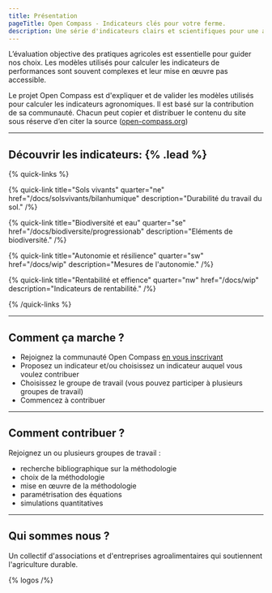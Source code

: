 ```yaml
---
title: Présentation
pageTitle: Open Compass - Indicateurs clés pour votre ferme.
description: Une série d'indicateurs clairs et scientifiques pour une agriculture durable
---
```


L’évaluation objective des pratiques agricoles est essentielle pour guider nos choix. Les modèles utilisés pour calculer les indicateurs de performances sont souvent complexes et leur mise en œuvre pas accessible.

Le projet Open Compass est d'expliquer et de valider les modèles utilisés pour calculer les indicateurs agronomiques. Il est basé sur la contribution de sa communauté. Chacun peut copier et distribuer le contenu du site sous réserve d’en citer la source ([open-compass.org](htts://www.open-compass.org))

---

## Découvrir les indicateurs: {% .lead %}

{% quick-links %}

{% quick-link title="Sols vivants" quarter="ne" href="/docs/solsvivants/bilanhumique" description="Durabilité du travail du sol." /%}

{% quick-link title="Biodiversité et eau" quarter="se" href="/docs/biodiversite/progressionab" description="Eléments de biodiversité." /%}

{% quick-link title="Autonomie et résilience" quarter="sw" href="/docs/wip" description="Mesures de l'autonomie." /%}

{% quick-link title="Rentabilité et effience" quarter="nw" href="/docs/wip" description="Indicateurs de rentabilité." /%}

{% /quick-links %}

---

## Comment ça marche ?

- Rejoignez la communauté Open Compass [en vous inscrivant](/infos/participer)
- Proposez un indicateur et/ou choisissez un indicateur auquel vous voulez contribuer
- Choisissez le groupe de travail (vous pouvez participer à plusieurs groupes de travail)
- Commencez à contribuer

---

## Comment contribuer ?

Rejoignez un ou plusieurs groupes de travail :

- recherche bibliographique sur la méthodologie
- choix de la méthodologie
- mise en œuvre de la méthodologie
- paramétrisation des équations
- simulations quantitatives

---

## Qui sommes nous ?

Un collectif d'associations et d'entreprises agroalimentaires qui soutiennent l'agriculture durable.

{% logos /%}
